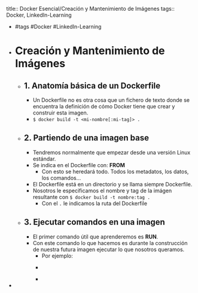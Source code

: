 title:: Docker Esencial/Creación y Mantenimiento de Imágenes
tags:: Docker, LinkedIn-Learning

- #tags #Docker #LinkedIn-Learning
- # Creación y Mantenimiento de Imágenes
	- ## 1. Anatomía básica de un Dockerfile
		- Un Dockerfile no es otra cosa que un fichero de texto donde se encuentra la definición de cómo Docker tiene que crear y construir esta imagen.
		- `$ docker build -t <mi-nombre[:mi-tag]> .`
	- ## 2. Partiendo de una imagen base
		- Tendremos normalmente que empezar desde una versión Linux estándar.
		- Se indica en el Dockerfile con: **FROM** <image>
			- Con esto se heredará todo. Todos los metadatos, los datos, los comandos...
		- El Dockerfile está en un directorio y se llama siempre Dockerfile.
		- Nosotros le especificamos el nombre y tag de la imágen resultante con `$ docker build -t nombre:tag .`
			- Con el `.` le indicamos la ruta del Dockerfile
	- ## 3. Ejecutar comandos en una imagen
		- El primer comando útil que aprenderemos es **RUN**.
		- Con este comando lo que hacemos es durante la construcción de nuestra futura imagen ejecutar lo que nosotros queramos.
			- Por ejemplo:
			- ```
			  ```
			-
-